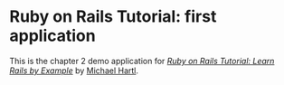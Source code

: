 # Ruby on Rails Tutorial: first application

This is the chapter 2 demo application for
[*Ruby on Rails Tutorial: Learn Rails by Example*](http://railstutorial.org/) 
by [Michael Hartl](http://michaelhartl.com/).

